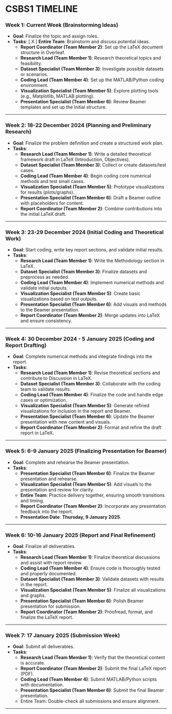 # CSBS1 TIMELINE

### **Week 1: Current Week (Brainstorming Ideas)**  
- **Goal**: Finalize the topic and assign roles.  
- **Tasks**:
  [ X ] **Entire Team**: Brainstorm and discuss potential ideas. 
  - **Report Coordinator (Team Member 2)**: Set up the LaTeX document structure in Overleaf.
  - **Research Lead (Team Member 1)**: Research theoretical topics and feasibility.
  - **Dataset Specialist (Team Member 3)**: Investigate possible datasets or scenarios.
  - **Coding Lead (Team Member 4)**: Set up the MATLAB/Python coding environment.
  - **Visualization Specialist (Team Member 5)**: Explore plotting tools (e.g., Matplotlib, MATLAB plotting).
  - **Presentation Specialist (Team Member 6)**: Review Beamer templates and set up the initial structure.

---

### **Week 2: 18-22 December 2024 (Planning and Preliminary Research)**  
- **Goal**: Finalize the problem definition and create a structured work plan.  
- **Tasks**:
  - **Research Lead (Team Member 1)**: Write a detailed theoretical framework draft in LaTeX (Introduction, Objectives).
  - **Dataset Specialist (Team Member 3)**: Collect or create datasets/test cases.
  - **Coding Lead (Team Member 4)**: Begin coding core numerical methods and test small cases.
  - **Visualization Specialist (Team Member 5)**: Prototype visualizations for results (plots/graphs).
  - **Presentation Specialist (Team Member 6)**: Draft a Beamer outline with placeholders for content.
  - **Report Coordinator (Team Member 2)**: Combine contributions into the initial LaTeX draft.

---

### **Week 3: 23-29 December 2024 (Initial Coding and Theoretical Work)**  
- **Goal**: Start coding, write key report sections, and validate initial results.  
- **Tasks**:
  - **Research Lead (Team Member 1)**: Write the Methodology section in LaTeX.
  - **Dataset Specialist (Team Member 3)**: Finalize datasets and preprocess as needed.
  - **Coding Lead (Team Member 4)**: Implement numerical methods and validate initial outputs.
  - **Visualization Specialist (Team Member 5)**: Create basic visualizations based on test outputs.
  - **Presentation Specialist (Team Member 6)**: Add visuals and methods to the Beamer presentation.
  - **Report Coordinator (Team Member 2)**: Merge updates into LaTeX and ensure consistency.

---

### **Week 4: 30 December 2024 - 5 January 2025 (Coding and Report Drafting)**  
- **Goal**: Complete numerical methods and integrate findings into the report.  
- **Tasks**:
  - **Research Lead (Team Member 1)**: Revise theoretical sections and contribute to Discussion in LaTeX.
  - **Dataset Specialist (Team Member 3)**: Collaborate with the coding team to validate results.
  - **Coding Lead (Team Member 4)**: Finalize the code and handle edge cases or optimization.
  - **Visualization Specialist (Team Member 5)**: Generate refined visualizations for inclusion in the report and Beamer.
  - **Presentation Specialist (Team Member 6)**: Update the Beamer presentation with new content and visuals.
  - **Report Coordinator (Team Member 2)**: Format and refine the draft report in LaTeX.

---

### **Week 5: 6-9 January 2025 (Finalizing Presentation for Beamer)**  
- **Goal**: Complete and rehearse the Beamer presentation.  
- **Tasks**:
  - **Presentation Specialist (Team Member 6)**: Finalize the Beamer presentation and rehearse.
  - **Visualization Specialist (Team Member 5)**: Add visuals to the presentation and review for clarity.
  - **Entire Team**: Practice delivery together, ensuring smooth transitions and timing.
  - **Report Coordinator (Team Member 2)**: Incorporate any presentation feedback into the report.
  - **Presentation Date**: **Thursday, 9 January 2025**.

---

### **Week 6: 10-16 January 2025 (Report and Final Refinement)**  
- **Goal**: Finalize all deliverables.  
- **Tasks**:
  - **Research Lead (Team Member 1)**: Finalize theoretical discussions and assist with report review.
  - **Coding Lead (Team Member 4)**: Ensure code is thoroughly tested and properly documented.
  - **Dataset Specialist (Team Member 3)**: Validate datasets with results in the report.
  - **Visualization Specialist (Team Member 5)**: Finalize all visualizations and graphs.
  - **Presentation Specialist (Team Member 6)**: Polish Beamer presentation for submission.
  - **Report Coordinator (Team Member 2)**: Proofread, format, and finalize the LaTeX report.

---

### **Week 7: 17 January 2025 (Submission Week)**  
- **Goal**: Submit all deliverables.  
- **Tasks**:
  - **Research Lead (Team Member 1)**: Verify that the theoretical content is accurate.
  - **Report Coordinator (Team Member 2)**: Submit the final LaTeX report (PDF).
  - **Coding Lead (Team Member 4)**: Submit MATLAB/Python scripts with documentation.
  - **Presentation Specialist (Team Member 6)**: Submit the final Beamer presentation.
  - Entire Team: Double-check all submissions and ensure alignment.

---

